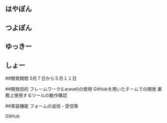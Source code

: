 ## はやぽん
## つよぽん
## ゆっきー
## しょー

##開発期間
5月７日から５月１１日

##開発目的
フレームワーク(Laravel)の使用
GitHubを用いたチームでの開発
業務上使用するツールの動作確認

##実装機能
フォームの送信・受信等

GitHub

